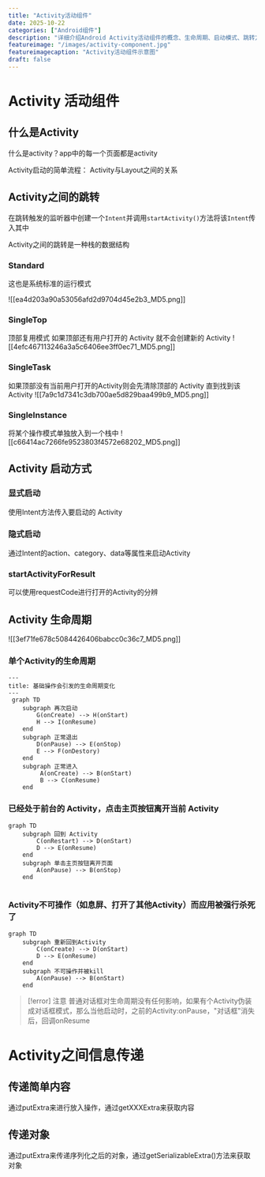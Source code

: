 ```yaml
---
title: "Activity活动组件"
date: 2025-10-22
categories: ["Android组件"]
description: "详细介绍Android Activity活动组件的概念、生命周期、启动模式、跳转方式和信息传递方法"
featureimage: "/images/activity-component.jpg"
featureimagecaption: "Activity活动组件示意图"
draft: false
---
```


# Activity 活动组件

## 什么是Activity

什么是activity？app中的每一个页面都是activity

Activity启动的简单流程：
Activity与Layout之间的关系

## Activity之间的跳转

在跳转触发的监听器中创建一个`Intent`并调用`startActivity()`方法将该`Intent`传入其中

Activity之间的跳转是一种栈的数据结构

### Standard
这也是系统标准的运行模式

![[ea4d203a90a53056afd2d9704d45e2b3_MD5.png]]

### SingleTop
顶部复用模式
如果顶部还有用户打开的 Activity 就不会创建新的 Activity
![[4efc467113246a3a5c6406ee3ff0ec71_MD5.png]]

### SingleTask
如果顶部没有当前用户打开的Activity则会先清除顶部的 Activity 直到找到该Activity
![[7a9c1d7341c3db700ae5d829baa499b9_MD5.png]]

### SingleInstance
将某个操作模式单独放入到一个栈中
![[c66414ac7266fe9523803f4572e68202_MD5.png]]

## Activity 启动方式

### 显式启动
使用Intent方法传入要启动的 Activity

### 隐式启动
通过Intent的action、category、data等属性来启动Activity

### startActivityForResult
可以使用requestCode进行打开的Activity的分辨

## Activity 生命周期

![[3ef71fe678c5084426406babcc0c36c7_MD5.png]]

### 单个Activity的生命周期

```mermaid
---
title: 基础操作会引发的生命周期变化
---
 graph TD
	subgraph 再次启动
		G(onCreate) --> H(onStart)
		H --> I(onResume)
	end
	subgraph 正常退出
		D(onPause) --> E(onStop)
		E --> F(onDestory)
	end
	subgraph 正常进入
		 A(onCreate) --> B(onStart)
		 B --> C(onResume)
	end
```

### 已经处于前台的 Activity，点击主页按钮离开当前 Activity

```mermaid
graph TD
	subgraph 回到 Activity
		C(onRestart) --> D(onStart)
		D --> E(onResume)
	end
	subgraph 单击主页按钮离开页面
		A(onPause) --> B(onStop)
	end
	
```

### Activity不可操作（如息屏、打开了其他Activity）而应用被强行杀死了

```mermaid
graph TD
	subgraph 重新回到Activity
		C(onCreate) --> D(onStart)
		D --> E(onResume)
	end
	subgraph 不可操作并被kill
		A(onPause) --> B(onStart)
	end
```

>[!error] 注意
>普通对话框对生命周期没有任何影响，如果有个Activity伪装成对话框模式，那么当他启动时，之前的Activity:onPause，"对话框"消失后，回调onResume

# Activity之间信息传递
## 传递简单内容
通过putExtra来进行放入操作，通过getXXXExtra来获取内容
## 传递对象
通过putExtra来传递序列化之后的对象，通过getSerializableExtra()方法来获取对象